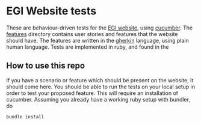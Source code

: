 # EGI Website tests

These are behaviour-driven tests for the [EGI website](https://egi.eu), using [cucumber](https://docs.cucumber.io/).
The [features](/features) directory contains user stories and features that the website should have.
The features are written in the [gherkin](https://docs.cucumber.io/gherkin/) language, using plain human language.
Tests are implemented in ruby, and found in the 

## How to use this repo

If you have a scenario or feature which should be present on the website, it should come here.
You should be able to run the tests on your local setup in order to test your proposed feature.
This will require an installation of cucumber. Assuming you already have a working ruby setup with bundler, do

```
bundle install
```
